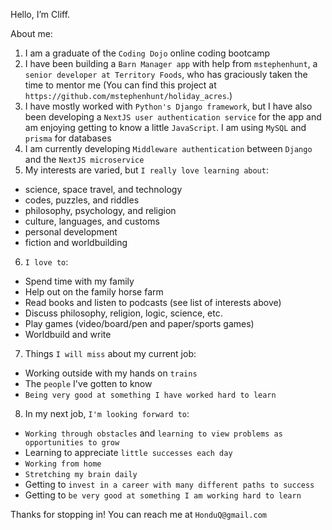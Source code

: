 Hello, I’m Cliff. 

About me:

1) I am a graduate of the `Coding Dojo` online coding bootcamp
2) I have been building a `Barn Manager app` with help from `mstephenhunt`, a `senior developer at Territory Foods`, who has graciously taken the time to mentor me (You can find this project at `https://github.com/mstephenhunt/holiday_acres`.) 
3) I have mostly worked with `Python's Django framework`, but I have also been developing a `NextJS user authentication service` for the app and am enjoying getting to know a little `JavaScript`. I am using `MySQL` and `prisma` for databases
4) I am currently developing `Middleware authentication` between `Django` and the `NextJS microservice`
5) My interests are varied, but `I really love learning about`:
  - science, space travel, and technology 
  - codes, puzzles, and riddles
  - philosophy, psychology, and religion
  - culture, languages, and customs
  - personal development
  - fiction and worldbuilding
6) `I love to`:
  - Spend time with my family
  - Help out on the family horse farm
  - Read books and listen to podcasts (see list of interests above)
  - Discuss philosophy, religion, logic, science, etc. 
  - Play games (video/board/pen and paper/sports games)
  - Worldbuild and write
7) Things `I will miss` about my current job:
  - Working outside with my hands on `trains`
  - The `people` I've gotten to know
  - `Being very good at something I have worked hard to learn`
8) In my next job, `I'm looking forward to`:
  - `Working through obstacles` and `learning to view problems as opportunities to grow`
  - Learning to appreciate `little successes each day`
  - `Working from home`
  - `Stretching my brain daily`
  - Getting to `invest in a career with many different paths to success`
  - Getting to `be very good at something I am working hard to learn`

Thanks for stopping in! You can reach me at `HonduQ@gmail.com`

<!---
Algorithms: HackerHero

Interests:
-Truth
-Love
-
--->

<!---
HonduQ/HonduQ is a ✨ special ✨ repository because its `README.md` (this file) appears on your GitHub profile.
You can click the Preview link to take a look at your changes.
--->
